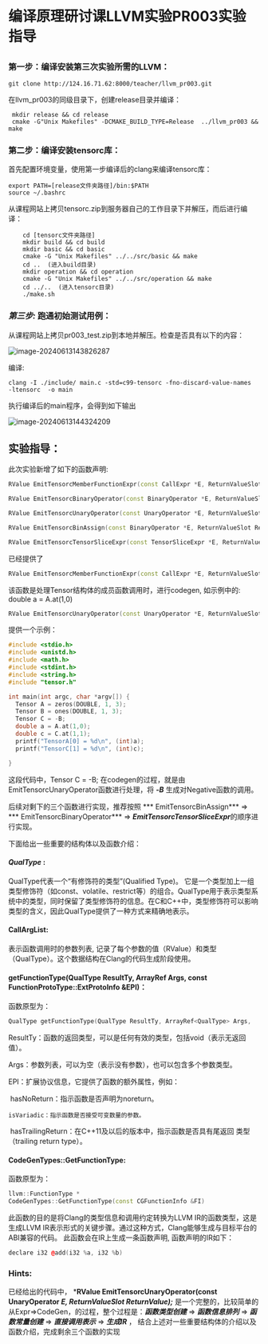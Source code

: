 # 编译原理研讨课LLVM实验PR003实验指导

## 

### 第一步：编译安装第三次实验所需的LLVM：

```shell
git clone http://124.16.71.62:8000/teacher/llvm_pr003.git
```

在llvm_pr003的同级目录下，创建release目录并编译：

```shell
 mkdir release && cd release
 cmake -G"Unix Makefiles" -DCMAKE_BUILD_TYPE=Release  ../llvm_pr003 && make
```



### **第二步：编译安装tensorc库：**

首先配置环境变量，使用第一步编译后的clang来编译tensorc库：

```shell
export PATH=[release文件夹路径]/bin:$PATH
source ~/.bashrc
```

从课程网站上拷贝tensorc.zip到服务器自己的工作目录下并解压，而后进行编译：

```shell
 	cd [tensorc文件夹路径]
    mkdir build && cd build
    mkdir basic && cd basic
    cmake -G "Unix Makefiles" ../../src/basic && make
    cd ..  (进入build目录)
    mkdir operation && cd operation
    cmake -G "Unix Makefiles" ../../src/operation && make
    cd ../..  (进入tensorc目录)
    ./make.sh
```



### ***第三步:***  跑通初始测试用例：

从课程网站上拷贝pr003_test.zip到本地并解压。检查是否具有以下的内容：

![image-20240613143826287](C:\Users\19794\AppData\Roaming\Typora\typora-user-images\image-20240613143826287.png)



编译:

```shell
clang -I ./include/ main.c -std=c99-tensorc -fno-discard-value-names  -ltensorc  -o main
```

执行编译后的main程序，会得到如下输出

![image-20240613144324209](C:\Users\19794\AppData\Roaming\Typora\typora-user-images\image-20240613144324209.png)



## 实验指导：

此次实验新增了如下的函数声明:

```c++
RValue EmitTensorcMemberFunctionExpr(const CallExpr *E, ReturnValueSlot ReturnValue);

RValue EmitTensorcBinaryOperator(const BinaryOperator *E, ReturnValueSlot ReturnValue);

RValue EmitTensorcUnaryOperator(const UnaryOperator *E, ReturnValueSlot ReturnValue);

RValue EmitTensorcBinAssign(const BinaryOperator *E, ReturnValueSlot ReturnValue);

RValue EmitTensorcTensorSliceExpr(const TensorSliceExpr *E, ReturnValueSlot ReturnValue);

```

已经提供了

```c++
RValue EmitTensorcMemberFunctionExpr(const CallExpr *E, ReturnValueSlot ReturnValue);
```

该函数是处理Tensor结构体的成员函数调用时，进行codegen, 如示例中的: double a = A.at(1,0)

```c++
RValue EmitTensorcUnaryOperator(const UnaryOperator *E, ReturnValueSlot ReturnValue);
```

提供一个示例：

```c++
#include <stdio.h>
#include <unistd.h>
#include <math.h>
#include <stdint.h>
#include <string.h>
#include "tensor.h"

int main(int argc, char *argv[]) {
  Tensor A = zeros(DOUBLE, 1, 3);
  Tensor B = ones(DOUBLE, 1, 3);
  Tensor C = -B;
  double a = A.at(1,0);
  double c = C.at(1,1);
  printf("TensorA[0] = %d\n", (int)a);
  printf("TensorC[1] = %d\n", (int)c);

}
```

这段代码中，Tensor C = -B; 在codegen的过程，就是由EmitTensorcUnaryOperator函数进行处理，将 ***-B***  生成对Negative函数的调用。

后续对剩下的三个函数进行实现，推荐按照 *** EmitTensorcBinAssign***  => *** EmitTensorcBinaryOperator***  =>  ***EmitTensorcTensorSliceExpr***的顺序进行实现。

下面给出一些重要的结构体以及函数介绍：

#### ***QualType*** :

QualType代表一个“有修饰符的类型”(Qualified Type)。 它是一个类型加上一组类型修饰符（如const、volatile、restrict等）的组合。QualType用于表示类型系统中的类型，同时保留了类型修饰符的信息。在C和C++中，类型修饰符可以影响类型的含义，因此QualType提供了一种方式来精确地表示。



#### CallArgList:

表示函数调用时的参数列表,  记录了每个参数的值（RValue）和类型（QualType）。这个数据结构在Clang的代码生成阶段使用。



#### getFunctionType(QualType ResultTy, ArrayRef <QualType>  Args,   const FunctionProtoType::ExtProtoInfo &EPI)：

函数原型为：

```c++
QualType getFunctionType(QualType ResultTy, ArrayRef<QualType> Args,                   const FunctionProtoType::ExtProtoInfo &EPI) const;
```

ResultTy：函数的返回类型，可以是任何有效的类型，包括void（表示无返回值）。

Args：参数列表，可以为空（表示没有参数），也可以包含多个参数类型。

EPI：扩展协议信息，它提供了函数的额外属性，例如：

​	 hasNoReturn：指示函数是否声明为noreturn。

 	isVariadic：指示函数是否接受可变数量的参数。

​	 hasTrailingReturn：在C++11及以后的版本中，指示函数是否具有尾返回 类型（trailing return type）。



#### CodeGenTypes::GetFunctionType:

函数原型为：

```c++
llvm::FunctionType *
CodeGenTypes::GetFunctionType(const CGFunctionInfo &FI)
```

此函数的目的是将Clang的类型信息和调用约定转换为LLVM IR的函数类型，这是生成LLVM IR表示形式的关键步骤。通过这种方式，Clang能够生成与目标平台的ABI兼容的代码。 此函数会在IR上生成一条函数声明, 函数声明的IR如下：

```c++
declare i32 @add(i32 %a, i32 %b)
```



### Hints: 

已经给出的代码中， ***RValue EmitTensorcUnaryOperator(const UnaryOperator *E, ReturnValueSlot ReturnValue);***  是一个完整的，比较简单的从Expr=>CodeGen，的过程，整个过程是：***函数类型创建*** => ***函数信息排列*** => ***函数常量创建*** => ***直接调用表示*** => ***生成IR*** ， 结合上述对一些重要结构体的介绍以及函数介绍，完成剩余三个函数的实现



